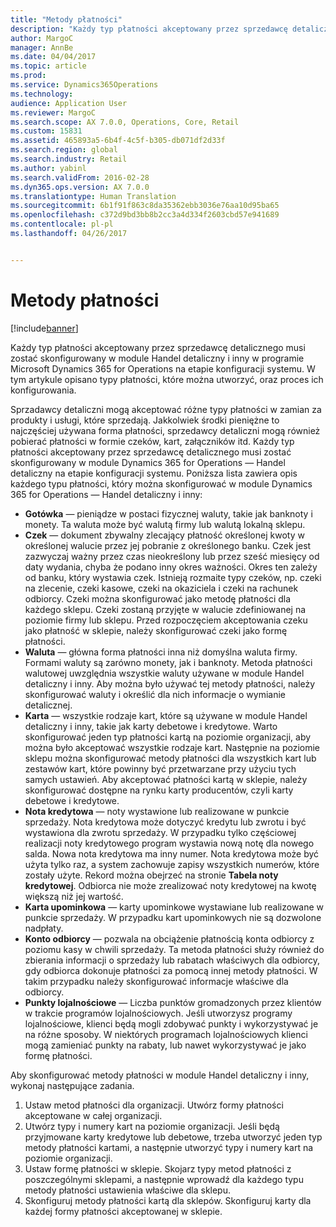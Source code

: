 ```yaml
---
title: "Metody płatności"
description: "Każdy typ płatności akceptowany przez sprzedawcę detalicznego musi zostać skonfigurowany w module Handel detaliczny i inny w programie Microsoft Dynamics 365 for Operations na etapie konfiguracji systemu. W tym artykule opisano typy płatności, które można utworzyć, oraz proces ich konfigurowania."
author: MargoC
manager: AnnBe
ms.date: 04/04/2017
ms.topic: article
ms.prod: 
ms.service: Dynamics365Operations
ms.technology: 
audience: Application User
ms.reviewer: MargoC
ms.search.scope: AX 7.0.0, Operations, Core, Retail
ms.custom: 15831
ms.assetid: 465893a5-6b4f-4c5f-b305-db071df2d33f
ms.search.region: global
ms.search.industry: Retail
ms.author: yabinl
ms.search.validFrom: 2016-02-28
ms.dyn365.ops.version: AX 7.0.0
ms.translationtype: Human Translation
ms.sourcegitcommit: 6b1f91f863c8da35362ebb3036e76aa10d95ba65
ms.openlocfilehash: c372d9bd3bb8b2cc3a4d334f2603cbd57e941689
ms.contentlocale: pl-pl
ms.lasthandoff: 04/26/2017


---
```


# <a name="payment-methods"></a>Metody płatności

[!include[banner](includes/banner.md)]


Każdy typ płatności akceptowany przez sprzedawcę detalicznego musi zostać skonfigurowany w module Handel detaliczny i inny w programie Microsoft Dynamics 365 for Operations na etapie konfiguracji systemu. W tym artykule opisano typy płatności, które można utworzyć, oraz proces ich konfigurowania.

Sprzadawcy detaliczni mogą akceptować różne typy płatności w zamian za produkty i usługi, które sprzedają. Jakkolwiek środki pieniężne to najczęściej używana forma płatności, sprzedawcy detaliczni mogą również pobierać płatności w formie czeków, kart, załączników itd. Każdy typ płatności akceptowany przez sprzedawcę detalicznego musi zostać skonfigurowany w module Dynamics 365 for Operations — Handel detaliczny na etapie konfiguracji systemu. Poniższa lista zawiera opis każdego typu płatności, który można skonfigurować w module Dynamics 365 for Operations — Handel detaliczny i inny:

-   **Gotówka** — pieniądze w postaci fizycznej waluty, takie jak banknoty i monety. Ta waluta może być walutą firmy lub walutą lokalną sklepu.
-   **Czek** — dokument zbywalny zlecający płatność określonej kwoty w określonej walucie przez jej pobranie z określonego banku. Czek jest zazwyczaj ważny przez czas nieokreślony lub przez sześć miesięcy od daty wydania, chyba że podano inny okres ważności. Okres ten zależy od banku, który wystawia czek. Istnieją rozmaite typy czeków, np. czeki na zlecenie, czeki kasowe, czeki na okaziciela i czeki na rachunek odbiorcy. Czeki można skonfigurować jako metodę płatności dla każdego sklepu. Czeki zostaną przyjęte w walucie zdefiniowanej na poziomie firmy lub sklepu. Przed rozpoczęciem akceptowania czeku jako płatność w sklepie, należy skonfigurować czeki jako formę płatności.
-   **Waluta** — główna forma płatności inna niż domyślna waluta firmy. Formami waluty są zarówno monety, jak i banknoty. Metoda płatności walutowej uwzględnia wszystkie waluty używane w module Handel detaliczny i inny. Aby można było używać tej metody płatności, należy skonfigurować waluty i określić dla nich informacje o wymianie detalicznej.
-   **Karta** — wszystkie rodzaje kart, które są używane w module Handel detaliczny i inny, takie jak karty debetowe i kredytowe. Warto skonfigurować jeden typ płatności kartą na poziomie organizacji, aby można było akceptować wszystkie rodzaje kart. Następnie na poziomie sklepu można skonfigurować metody płatności dla wszystkich kart lub zestawów kart, które powinny być przetwarzane przy użyciu tych samych ustawień. Aby akceptować płatności kartą w sklepie, należy skonfigurować dostępne na rynku karty producentów, czyli karty debetowe i kredytowe.
-   **Nota kredytowa** — noty wystawione lub realizowane w punkcie sprzedaży. Nota kredytowa może dotyczyć kredytu lub zwrotu i być wystawiona dla zwrotu sprzedaży. W przypadku tylko częściowej realizacji noty kredytowego program wystawia nową notę dla nowego salda. Nowa nota kredytowa ma inny numer. Nota kredytowa może być użyta tylko raz, a system zachowuje zapisy wszystkich numerów, które zostały użyte. Rekord można obejrzeć na stronie **Tabela noty kredytowej**. Odbiorca nie może zrealizować noty kredytowej na kwotę większą niż jej wartość.
-   **Karta upominkowa** — karty upominkowe wystawiane lub realizowane w punkcie sprzedaży. W przypadku kart upominkowych nie są dozwolone nadpłaty.
-   **Konto odbiorcy** — pozwala na obciążenie płatnością konta odbiorcy z poziomu kasy w chwili sprzedaży. Ta metoda płatności służy również do zbierania informacji o sprzedaży lub rabatach właściwych dla odbiorcy, gdy odbiorca dokonuje płatności za pomocą innej metody płatności. W takim przypadku należy skonfigurować informacje właściwe dla odbiorcy.
-   **Punkty lojalnościowe** — Liczba punktów gromadzonych przez klientów w trakcie programów lojalnościowych. Jeśli utworzysz programy lojalnościowe, klienci będą mogli zdobywać punkty i wykorzystywać je na różne sposoby. W niektórych programach lojalnościowych klienci mogą zamieniać punkty na rabaty, lub nawet wykorzystywać je jako formę płatności.

Aby skonfigurować metody płatności w module Handel detaliczny i inny, wykonaj następujące zadania.

1.  Ustaw metod płatności dla organizacji. Utwórz formy płatności akceptowane w całej organizacji.
2.  Utwórz typy i numery kart na poziomie organizacji. Jeśli będą przyjmowane karty kredytowe lub debetowe, trzeba utworzyć jeden typ metody płatności kartami, a następnie utworzyć typy i numery kart na poziomie organizacji.
3.  Ustaw formę płatności w sklepie. Skojarz typy metod płatności z poszczególnymi sklepami, a następnie wprowadź dla każdego typu metody płatności ustawienia właściwe dla sklepu.
4.  Skonfiguruj metody płatności kartą dla sklepów. Skonfiguruj karty dla każdej formy płatności akceptowanej w sklepie.





